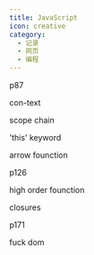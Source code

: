 ```yaml
---
title: JavaScript
icon: creative
category:
  - 记录
  - 网页
  - 编程
---
```


p87

con-text

scope chain

'this' keyword

arrow founction

p126

high order founction

closures

p171

fuck dom
